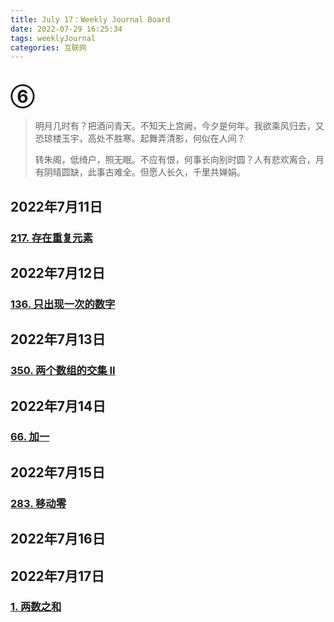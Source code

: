 ```yaml
---
title: July 17：Weekly Journal Board
date: 2022-07-29 16:25:34
tags: weeklyJournal
categories: 互联网
---
```


# ⑥

> 明月几时有？把酒问青天。不知天上宫阙，今夕是何年。我欲乘风归去，又恐琼楼玉宇，高处不胜寒。起舞弄清影，何似在人间？
> 
> 转朱阁，低绮户，照无眠。不应有恨，何事长向别时圆？人有悲欢离合，月有阴晴圆缺，此事古难全。但愿人长久，千里共婵娟。

## 2022年7月11日

### [217. 存在重复元素](https://leetcode.cn/problems/contains-duplicate/)

## 2022年7月12日

### [136. 只出现一次的数字](https://leetcode.cn/problems/single-number/)

## 2022年7月13日

### [350. 两个数组的交集 II](https://leetcode.cn/problems/intersection-of-two-arrays-ii/)

## 2022年7月14日

### [66. 加一](https://leetcode.cn/problems/plus-one/)

## 2022年7月15日

### [283. 移动零](https://leetcode.cn/problems/move-zeroes/)

## 2022年7月16日



## 2022年7月17日

### [1. 两数之和](https://leetcode.cn/problems/two-sum/)